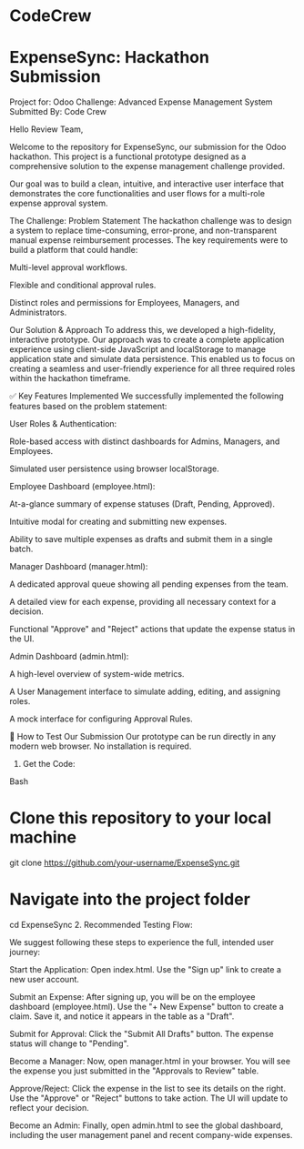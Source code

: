# CodeCrew

# ExpenseSync: Hackathon Submission
Project for: Odoo
Challenge: Advanced Expense Management System
Submitted By: Code Crew

Hello Review Team,

Welcome to the repository for ExpenseSync, our submission for the Odoo hackathon. This project is a functional prototype designed as a comprehensive solution to the expense management challenge provided.

Our goal was to build a clean, intuitive, and interactive user interface that demonstrates the core functionalities and user flows for a multi-role expense approval system.

The Challenge: Problem Statement
The hackathon challenge was to design a system to replace time-consuming, error-prone, and non-transparent manual expense reimbursement processes. The key requirements were to build a platform that could handle:

Multi-level approval workflows.

Flexible and conditional approval rules.

Distinct roles and permissions for Employees, Managers, and Administrators.

Our Solution & Approach
To address this, we developed a high-fidelity, interactive prototype. Our approach was to create a complete application experience using client-side JavaScript and localStorage to manage application state and simulate data persistence. This enabled us to focus on creating a seamless and user-friendly experience for all three required roles within the hackathon timeframe.

✅ Key Features Implemented
We successfully implemented the following features based on the problem statement:

User Roles & Authentication:

Role-based access with distinct dashboards for Admins, Managers, and Employees.

Simulated user persistence using browser localStorage.

Employee Dashboard (employee.html):

At-a-glance summary of expense statuses (Draft, Pending, Approved).

Intuitive modal for creating and submitting new expenses.

Ability to save multiple expenses as drafts and submit them in a single batch.

Manager Dashboard (manager.html):

A dedicated approval queue showing all pending expenses from the team.

A detailed view for each expense, providing all necessary context for a decision.

Functional "Approve" and "Reject" actions that update the expense status in the UI.

Admin Dashboard (admin.html):

A high-level overview of system-wide metrics.

A User Management interface to simulate adding, editing, and assigning roles.

A mock interface for configuring Approval Rules.

🚀 How to Test Our Submission
Our prototype can be run directly in any modern web browser. No installation is required.

1. Get the Code:

Bash

# Clone this repository to your local machine
git clone https://github.com/your-username/ExpenseSync.git

# Navigate into the project folder
cd ExpenseSync
2. Recommended Testing Flow:

We suggest following these steps to experience the full, intended user journey:

Start the Application: Open index.html. Use the "Sign up" link to create a new user account.

Submit an Expense: After signing up, you will be on the employee dashboard (employee.html). Use the "+ New Expense" button to create a claim. Save it, and notice it appears in the table as a "Draft".

Submit for Approval: Click the "Submit All Drafts" button. The expense status will change to "Pending".

Become a Manager: Now, open manager.html in your browser. You will see the expense you just submitted in the "Approvals to Review" table.

Approve/Reject: Click the expense in the list to see its details on the right. Use the "Approve" or "Reject" buttons to take action. The UI will update to reflect your decision.

Become an Admin: Finally, open admin.html to see the global dashboard, including the user management panel and recent company-wide expenses.
